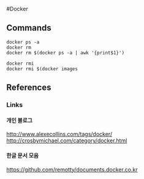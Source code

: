 #Docker

## Commands
```
docker ps -a
docker rm
docker rm $(docker ps -a | awk '{print$1}')

docker rmi
docker rmi $(docker images
```

## References
### Links
#### 개인 블로그
http://www.alexecollins.com/tags/docker/
http://crosbymichael.com/category/docker.html

#### 한글 문서 모음
https://github.com/remotty/documents.docker.co.kr